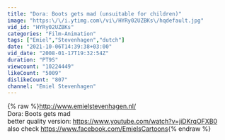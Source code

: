 ```yaml
---
title: "Dora: Boots gets mad (unsuitable for children)"
image: "https:\/\/i.ytimg.com\/vi\/HYRy02UZBKs\/hqdefault.jpg"
vid_id: "HYRy02UZBKs"
categories: "Film-Animation"
tags: ["Emiel","Stevenhagen","dutch"]
date: "2021-10-06T14:39:38+03:00"
vid_date: "2008-01-17T19:32:54Z"
duration: "PT9S"
viewcount: "10224449"
likeCount: "5009"
dislikeCount: "807"
channel: "Emiel Stevenhagen"
---
```

{% raw %}<a rel="nofollow" target="blank" href="http://www.emielstevenhagen.nl/">http://www.emielstevenhagen.nl/</a><br />Dora: Boots gets mad<br />better quality version: <a rel="nofollow" target="blank" href="https://www.youtube.com/watch?v=jiDKrqOFXB0">https://www.youtube.com/watch?v=jiDKrqOFXB0</a><br />also check <a rel="nofollow" target="blank" href="https://www.facebook.com/EmielsCartoons">https://www.facebook.com/EmielsCartoons</a>{% endraw %}
